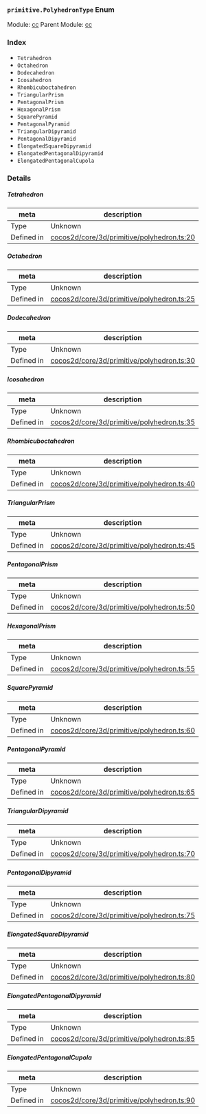 ### `primitive.PolyhedronType` Enum



Module: [cc](../modules/cc.md)
Parent Module: [cc](../modules/cc.md)





### Index
  - `Tetrahedron`
  - `Octahedron`
  - `Dodecahedron`
  - `Icosahedron`
  - `Rhombicuboctahedron`
  - `TriangularPrism`
  - `PentagonalPrism`
  - `HexagonalPrism`
  - `SquarePyramid`
  - `PentagonalPyramid`
  - `TriangularDipyramid`
  - `PentagonalDipyramid`
  - `ElongatedSquareDipyramid`
  - `ElongatedPentagonalDipyramid`
  - `ElongatedPentagonalCupola`

### Details


##### Tetrahedron

> 

| meta | description |
|------|-------------|
| Type | Unknown |
| Defined in | [cocos2d/core/3d/primitive/polyhedron.ts:20](https://github.com/cocos-creator/engine/blob/e361a2e93351aacda485d2038abd4eba2998a298/cocos2d/core/3d/primitive/polyhedron.ts#L20) |



##### Octahedron

> 

| meta | description |
|------|-------------|
| Type | Unknown |
| Defined in | [cocos2d/core/3d/primitive/polyhedron.ts:25](https://github.com/cocos-creator/engine/blob/e361a2e93351aacda485d2038abd4eba2998a298/cocos2d/core/3d/primitive/polyhedron.ts#L25) |



##### Dodecahedron

> 

| meta | description |
|------|-------------|
| Type | Unknown |
| Defined in | [cocos2d/core/3d/primitive/polyhedron.ts:30](https://github.com/cocos-creator/engine/blob/e361a2e93351aacda485d2038abd4eba2998a298/cocos2d/core/3d/primitive/polyhedron.ts#L30) |



##### Icosahedron

> 

| meta | description |
|------|-------------|
| Type | Unknown |
| Defined in | [cocos2d/core/3d/primitive/polyhedron.ts:35](https://github.com/cocos-creator/engine/blob/e361a2e93351aacda485d2038abd4eba2998a298/cocos2d/core/3d/primitive/polyhedron.ts#L35) |



##### Rhombicuboctahedron

> 

| meta | description |
|------|-------------|
| Type | Unknown |
| Defined in | [cocos2d/core/3d/primitive/polyhedron.ts:40](https://github.com/cocos-creator/engine/blob/e361a2e93351aacda485d2038abd4eba2998a298/cocos2d/core/3d/primitive/polyhedron.ts#L40) |



##### TriangularPrism

> 

| meta | description |
|------|-------------|
| Type | Unknown |
| Defined in | [cocos2d/core/3d/primitive/polyhedron.ts:45](https://github.com/cocos-creator/engine/blob/e361a2e93351aacda485d2038abd4eba2998a298/cocos2d/core/3d/primitive/polyhedron.ts#L45) |



##### PentagonalPrism

> 

| meta | description |
|------|-------------|
| Type | Unknown |
| Defined in | [cocos2d/core/3d/primitive/polyhedron.ts:50](https://github.com/cocos-creator/engine/blob/e361a2e93351aacda485d2038abd4eba2998a298/cocos2d/core/3d/primitive/polyhedron.ts#L50) |



##### HexagonalPrism

> 

| meta | description |
|------|-------------|
| Type | Unknown |
| Defined in | [cocos2d/core/3d/primitive/polyhedron.ts:55](https://github.com/cocos-creator/engine/blob/e361a2e93351aacda485d2038abd4eba2998a298/cocos2d/core/3d/primitive/polyhedron.ts#L55) |



##### SquarePyramid

> 

| meta | description |
|------|-------------|
| Type | Unknown |
| Defined in | [cocos2d/core/3d/primitive/polyhedron.ts:60](https://github.com/cocos-creator/engine/blob/e361a2e93351aacda485d2038abd4eba2998a298/cocos2d/core/3d/primitive/polyhedron.ts#L60) |



##### PentagonalPyramid

> 

| meta | description |
|------|-------------|
| Type | Unknown |
| Defined in | [cocos2d/core/3d/primitive/polyhedron.ts:65](https://github.com/cocos-creator/engine/blob/e361a2e93351aacda485d2038abd4eba2998a298/cocos2d/core/3d/primitive/polyhedron.ts#L65) |



##### TriangularDipyramid

> 

| meta | description |
|------|-------------|
| Type | Unknown |
| Defined in | [cocos2d/core/3d/primitive/polyhedron.ts:70](https://github.com/cocos-creator/engine/blob/e361a2e93351aacda485d2038abd4eba2998a298/cocos2d/core/3d/primitive/polyhedron.ts#L70) |



##### PentagonalDipyramid

> 

| meta | description |
|------|-------------|
| Type | Unknown |
| Defined in | [cocos2d/core/3d/primitive/polyhedron.ts:75](https://github.com/cocos-creator/engine/blob/e361a2e93351aacda485d2038abd4eba2998a298/cocos2d/core/3d/primitive/polyhedron.ts#L75) |



##### ElongatedSquareDipyramid

> 

| meta | description |
|------|-------------|
| Type | Unknown |
| Defined in | [cocos2d/core/3d/primitive/polyhedron.ts:80](https://github.com/cocos-creator/engine/blob/e361a2e93351aacda485d2038abd4eba2998a298/cocos2d/core/3d/primitive/polyhedron.ts#L80) |



##### ElongatedPentagonalDipyramid

> 

| meta | description |
|------|-------------|
| Type | Unknown |
| Defined in | [cocos2d/core/3d/primitive/polyhedron.ts:85](https://github.com/cocos-creator/engine/blob/e361a2e93351aacda485d2038abd4eba2998a298/cocos2d/core/3d/primitive/polyhedron.ts#L85) |



##### ElongatedPentagonalCupola

> 

| meta | description |
|------|-------------|
| Type | Unknown |
| Defined in | [cocos2d/core/3d/primitive/polyhedron.ts:90](https://github.com/cocos-creator/engine/blob/e361a2e93351aacda485d2038abd4eba2998a298/cocos2d/core/3d/primitive/polyhedron.ts#L90) |


